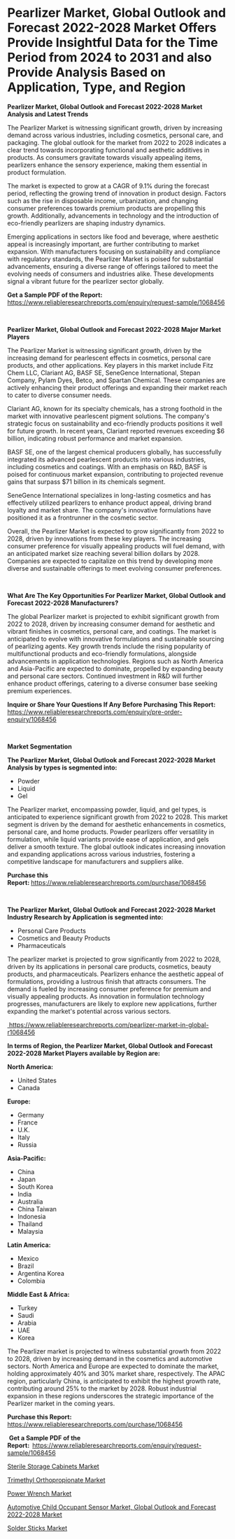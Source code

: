 <p><h1>Pearlizer Market, Global Outlook and Forecast 2022-2028 Market Offers Provide Insightful Data for the Time Period from 2024 to 2031 and also Provide Analysis Based on Application, Type, and Region</h1></p><p><strong>Pearlizer Market, Global Outlook and Forecast 2022-2028 Market Analysis and Latest Trends</strong></p>
<p><p>The Pearlizer Market is witnessing significant growth, driven by increasing demand across various industries, including cosmetics, personal care, and packaging. The global outlook for the market from 2022 to 2028 indicates a clear trend towards incorporating functional and aesthetic additives in products. As consumers gravitate towards visually appealing items, pearlizers enhance the sensory experience, making them essential in product formulation.</p><p>The market is expected to grow at a CAGR of 9.1% during the forecast period, reflecting the growing trend of innovation in product design. Factors such as the rise in disposable income, urbanization, and changing consumer preferences towards premium products are propelling this growth. Additionally, advancements in technology and the introduction of eco-friendly pearlizers are shaping industry dynamics.</p><p>Emerging applications in sectors like food and beverage, where aesthetic appeal is increasingly important, are further contributing to market expansion. With manufacturers focusing on sustainability and compliance with regulatory standards, the Pearlizer Market is poised for substantial advancements, ensuring a diverse range of offerings tailored to meet the evolving needs of consumers and industries alike. These developments signal a vibrant future for the pearlizer sector globally.</p></p>
<p><strong>Get a Sample PDF of the Report:&nbsp;</strong> <a href="https://www.reliableresearchreports.com/enquiry/request-sample/1068456">https://www.reliableresearchreports.com/enquiry/request-sample/1068456</a></p>
<p>&nbsp;</p>
<p><strong>Pearlizer Market, Global Outlook and Forecast 2022-2028 Major Market Players</strong></p>
<p><p>The Pearlizer Market is witnessing significant growth, driven by the increasing demand for pearlescent effects in cosmetics, personal care products, and other applications. Key players in this market include Fitz Chem LLC, Clariant AG, BASF SE, SeneGence International, Stepan Company, Pylam Dyes, Betco, and Spartan Chemical. These companies are actively enhancing their product offerings and expanding their market reach to cater to diverse consumer needs.</p><p>Clariant AG, known for its specialty chemicals, has a strong foothold in the market with innovative pearlescent pigment solutions. The company's strategic focus on sustainability and eco-friendly products positions it well for future growth. In recent years, Clariant reported revenues exceeding $6 billion, indicating robust performance and market expansion.</p><p>BASF SE, one of the largest chemical producers globally, has successfully integrated its advanced pearlescent products into various industries, including cosmetics and coatings. With an emphasis on R&D, BASF is poised for continuous market expansion, contributing to projected revenue gains that surpass $71 billion in its chemicals segment.</p><p>SeneGence International specializes in long-lasting cosmetics and has effectively utilized pearlizers to enhance product appeal, driving brand loyalty and market share. The company's innovative formulations have positioned it as a frontrunner in the cosmetic sector.</p><p>Overall, the Pearlizer Market is expected to grow significantly from 2022 to 2028, driven by innovations from these key players. The increasing consumer preference for visually appealing products will fuel demand, with an anticipated market size reaching several billion dollars by 2028. Companies are expected to capitalize on this trend by developing more diverse and sustainable offerings to meet evolving consumer preferences.</p></p>
<p>&nbsp;</p>
<p><strong>What Are The Key Opportunities For Pearlizer Market, Global Outlook and Forecast 2022-2028 Manufacturers?</strong></p>
<p><p>The global Pearlizer market is projected to exhibit significant growth from 2022 to 2028, driven by increasing consumer demand for aesthetic and vibrant finishes in cosmetics, personal care, and coatings. The market is anticipated to evolve with innovative formulations and sustainable sourcing of pearlizing agents. Key growth trends include the rising popularity of multifunctional products and eco-friendly formulations, alongside advancements in application technologies. Regions such as North America and Asia-Pacific are expected to dominate, propelled by expanding beauty and personal care sectors. Continued investment in R&D will further enhance product offerings, catering to a diverse consumer base seeking premium experiences.</p></p>
<p><strong>Inquire or Share Your Questions If Any Before Purchasing This Report:</strong> <a href="https://www.reliableresearchreports.com/enquiry/pre-order-enquiry/1068456">https://www.reliableresearchreports.com/enquiry/pre-order-enquiry/1068456</a></p>
<p>&nbsp;</p>
<p><strong>Market Segmentation</strong></p>
<p><strong>The Pearlizer Market, Global Outlook and Forecast 2022-2028 Market Analysis by types is segmented into:</strong></p>
<p><ul><li>Powder</li><li>Liquid</li><li>Gel</li></ul></p>
<p><p>The Pearlizer market, encompassing powder, liquid, and gel types, is anticipated to experience significant growth from 2022 to 2028. This market segment is driven by the demand for aesthetic enhancements in cosmetics, personal care, and home products. Powder pearlizers offer versatility in formulation, while liquid variants provide ease of application, and gels deliver a smooth texture. The global outlook indicates increasing innovation and expanding applications across various industries, fostering a competitive landscape for manufacturers and suppliers alike.</p></p>
<p><strong>Purchase this Report:&nbsp;</strong><a href="https://www.reliableresearchreports.com/purchase/1068456">https://www.reliableresearchreports.com/purchase/1068456</a></p>
<p>&nbsp;</p>
<p><strong>The Pearlizer Market, Global Outlook and Forecast 2022-2028 Market Industry Research by Application is segmented into:</strong></p>
<p><ul><li>Personal Care Products</li><li>Cosmetics and Beauty Products</li><li>Pharmaceuticals</li></ul></p>
<p><p>The pearlizer market is projected to grow significantly from 2022 to 2028, driven by its applications in personal care products, cosmetics, beauty products, and pharmaceuticals. Pearlizers enhance the aesthetic appeal of formulations, providing a lustrous finish that attracts consumers. The demand is fueled by increasing consumer preference for premium and visually appealing products. As innovation in formulation technology progresses, manufacturers are likely to explore new applications, further expanding the market's potential across various sectors.</p></p>
<p><a href="https://www.reliableresearchreports.com/pearlizer-market-in-global-r1068456">&nbsp;https://www.reliableresearchreports.com/pearlizer-market-in-global-r1068456</a></p>
<p><strong>In terms of Region, the Pearlizer Market, Global Outlook and Forecast 2022-2028 Market Players available by Region are:</strong></p>
<p>
    <p> <strong> North America: </strong>
        <ul>
            <li>United States</li>
            <li>Canada</li>
        </ul>
        </p> 
    <p> <strong> Europe: </strong>
        <ul>
            <li>Germany</li>
            <li>France</li>
            <li>U.K.</li>
            <li>Italy</li>
            <li>Russia</li>
        </ul>
        </p> 
    <p> <strong> Asia-Pacific: </strong>
        <ul>
            <li>China</li>
            <li>Japan</li>
            <li>South Korea</li>
            <li>India</li>
            <li>Australia</li>
            <li>China Taiwan</li>
            <li>Indonesia</li>
            <li>Thailand</li>
            <li>Malaysia</li>
        </ul>
        </p> 
    <p> <strong> Latin America: </strong>
        <ul>
            <li>Mexico</li>
            <li>Brazil</li>
            <li>Argentina Korea</li>
            <li>Colombia</li>
        </ul>
        </p> 
    <p> <strong> Middle East & Africa: </strong>
        <ul>
            <li>Turkey</li>
            <li>Saudi</li>
            <li>Arabia</li>
            <li>UAE</li>
            <li>Korea</li>
        </ul>
    </p>
    </p>
<p><p>The Pearlizer market is projected to witness substantial growth from 2022 to 2028, driven by increasing demand in the cosmetics and automotive sectors. North America and Europe are expected to dominate the market, holding approximately 40% and 30% market share, respectively. The APAC region, particularly China, is anticipated to exhibit the highest growth rate, contributing around 25% to the market by 2028. Robust industrial expansion in these regions underscores the strategic importance of the Pearlizer market in the coming years.</p></p>
<p><strong>Purchase this Report: </strong><a href="https://www.reliableresearchreports.com/purchase/1068456">https://www.reliableresearchreports.com/purchase/1068456</a></p>
<p>&nbsp;<strong>Get a Sample PDF of the Report:&nbsp;&nbsp;</strong><a href="https://www.reliableresearchreports.com/enquiry/request-sample/1068456">https://www.reliableresearchreports.com/enquiry/request-sample/1068456</a></p>
<p><strong></strong></p>
<p><p><a href="https://medium.com/@ruslanuc7g/this-sterile-storage-cabinets-market-research-report-evaluates-the-key-market-trends-drivers-4971cdf83a04">Sterile Storage Cabinets Market</a></p><p><a href="https://issuu.com/reportprime-2/docs/trimethyl-orthopropionate-market-si_f105c5fa86c226">Trimethyl Orthopropionate Market</a></p><p><a href="https://www.linkedin.com/pulse/how-regional-markets-adapting-power-wrench-market-innovations-6jtqf?trackingId=k8%2BDE1r0Tz2tdXtVR19umw%3D%3D">Power Wrench Market</a></p><p><a href="https://github.com/Rekhakhatun65/Market-Research-Report-List-1/blob/main/automotive-child-occupant-sensor-market-global-outlook-and-forecast-2022-2028-market.md">Automotive Child Occupant Sensor Market, Global Outlook and Forecast 2022-2028 Market</a></p><p><a href="https://medium.com/@anthony.gray09986/global-perspectives-on-solder-sticks-market-trends-and-forecast-2024-2031-632154639abe">Solder Sticks Market</a></p></p>